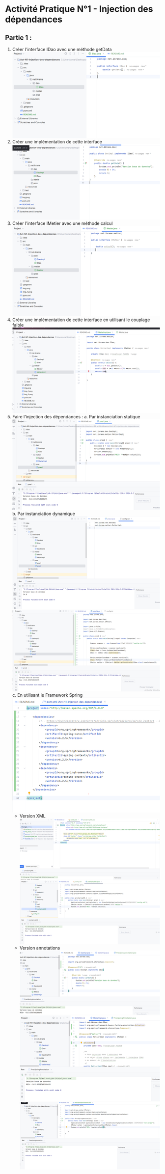 # **Activité Pratique N°1 - Injection des dépendances**

## **Partie 1 :**

1. Créer l'interface IDao avec une méthode getData
![img.png](img.png)
2. Créer une implémentation de cette interface
![img_1.png](img_1.png)
3. Créer l'interface IMetier avec une méthode calcul
![img_2.png](img_2.png)
4. Créer une implémentation de cette interface en utilisant le couplage faible
![img_3.png](img_3.png)
5. Faire l'injection des dépendances :
   a. Par instanciation statique
   ![img_4.png](img_4.png)
   b. Par instanciation dynamique
   ![img_5.png](img_5.png)
   ![img_7.png](img_7.png)
   c. En utilisant le Framework Spring
   ![img_8.png](img_8.png)
   - Version XML
   ![img_9.png](img_9.png)
   ![img_10.png](img_10.png)
   - Version annotations
   ![img_11.png](img_11.png)
   ![img_12.png](img_12.png)
   ![img_13.png](img_13.png)
